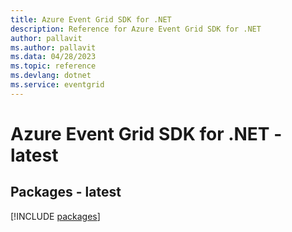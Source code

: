 ```yaml
---
title: Azure Event Grid SDK for .NET
description: Reference for Azure Event Grid SDK for .NET
author: pallavit
ms.author: pallavit
ms.data: 04/28/2023
ms.topic: reference
ms.devlang: dotnet
ms.service: eventgrid
---
```

# Azure Event Grid SDK for .NET - latest
## Packages - latest
[!INCLUDE [packages](event-grid-index.md)]